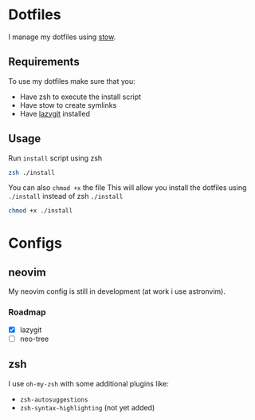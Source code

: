 # Dotfiles
I manage my dotfiles using [stow](https://www.gnu.org/software/stow/).

## Requirements
To use my dotfiles make sure that you:
- Have zsh to execute the install script
- Have stow to create symlinks
- Have [lazygit](https://github.com/jesseduffield/lazygit) installed

## Usage
Run `install` script using zsh
```zsh
zsh ./install
```

You can also `chmod +x` the file
This will allow you install the dotfiles using `./install` instead of zsh `./install`
```zsh
chmod +x ./install
```

# Configs

## neovim
My neovim config is still in development (at work i use astronvim).

### Roadmap
- [x] lazygit
- [ ] neo-tree

## zsh
I use `oh-my-zsh` with some additional plugins like:
- `zsh-autosuggestions`
- `zsh-syntax-highlighting` (not yet added)
